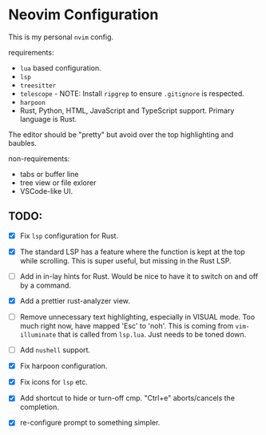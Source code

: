 # Neovim Configuration

This is my personal `nvim` config.

requirements:

- `lua` based configuration.
- `lsp` 
- `treesitter`
- `telescope` - NOTE: Install `ripgrep` to ensure `.gitignore` is respected.
- `harpoon`
- Rust, Python, HTML, JavaScript and TypeScript support. Primary language is Rust.

The editor should be "pretty" but avoid over the top highlighting and baubles.

non-requirements:

- tabs or buffer line
- tree view or file exlorer
- VSCode-like UI.

## TODO:

- [X] Fix `lsp` configuration for Rust.
- [X] The standard LSP has a feature where the function is kept at the top while scrolling. This is super useful, but missing in the Rust LSP.
- [ ] Add in in-lay hints for Rust. Would be nice to have it to switch on and off by a command.
- [X] Add a prettier rust-analyzer view. 
- [ ] Remove unnecessary text highlighting, especially in VISUAL mode. Too much right now, have mapped 'Esc' to 'noh'.
        This is coming from `vim-illuminate` that is called from `lsp.lua`. Just needs to be toned down.
- [ ] Add `nushell` support.
- [X] Fix harpoon configuration.
- [X] Fix icons for `lsp` etc.
- [X] Add shortcut to hide or turn-off cmp. "Ctrl+e" aborts/cancels the completion.
- [X] re-configure prompt to something simpler.

